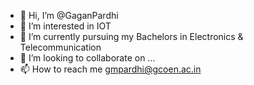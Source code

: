- 👋 Hi, I’m @GaganPardhi
- 👀 I’m interested in IOT
- 🌱 I’m currently pursuing my Bachelors in Electronics & Telecommunication 
- 💞️ I’m looking to collaborate on ...
- 📫 How to reach me gmpardhi@gcoen.ac.in

<!---
GaganPardhi/GaganPardhi is a ✨ special ✨ repository because its `README.md` (this file) appears on your GitHub profile.
You can click the Preview link to take a look at your changes.
--->
